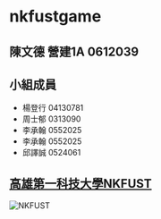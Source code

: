 # nkfustgame
## 陳文德 營建1A 0612039
## 小組成員
+ 楊登行 04130781
+ 周士郁 0313090
+ 李承翰 0552025
+ 李承翰 0552025
+ 邱譯誠 0524061

## [高雄第一科技大學NKFUST](http://www.nkfust.edu.tw/bin/home.php)

![NKFUST](banner.png "第一科大")
